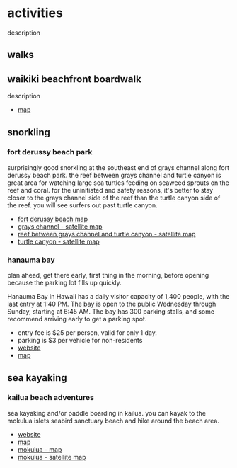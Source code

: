 # activities

description

## walks

## waikiki beachfront boardwalk

description

- [map]()

## snorkling

### fort derussy beach park

surprisingly good snorkling at the southeast end of grays channel along fort derussy beach park.
the reef between grays channel and turtle canyon is great area for watching large sea turtles feeding on seaweed sprouts on the reef and coral.
for the uninitiated and safety reasons, it's better to stay closer to the grays channel side of the reef than the turtle canyon side of the reef.
you will see surfers out past turtle canyon.  

- [fort derussy beach map](https://maps.app.goo.gl/KUzUsu3uxL96ANwq5)
- [grays channel - satellite map](https://maps.app.goo.gl/puoEBQEt7FXqJHdL6)
- [reef between grays channel and turtle canyon - satellite map](https://maps.app.goo.gl/nxtyLpjjB1JtqXF4A)
- [turtle canyon - satellite map](https://maps.app.goo.gl/qf7fBKgzzT7YF3EJ9)

### hanauma bay

plan ahead, get there early, first thing in the morning, before opening because the parking lot fills up quickly.

Hanauma Bay in Hawaii has a daily visitor capacity of 1,400 people, with the last entry at 1:40 PM. 
The bay is open to the public Wednesday through Sunday, starting at 6:45 AM. 
The bay has 300 parking stalls, and some recommend arriving early to get a parking spot.

- entry fee is $25 per person, valid for only 1 day.
- parking is $3 per vehicle for non-residents
- [website](https://www.honolulu.gov/parks-hbay/information-fees.html)
- [map](https://maps.app.goo.gl/ifh9qNDfpf6XBAp49)

## sea kayaking

### kailua beach adventures

sea kayaking and/or paddle boarding in kailua.
you can kayak to the mokulua islets seabird sanctuary beach and hike around the beach area.

- [website](https://www.kailuabeachadventures.com/)
- [map](https://maps.app.goo.gl/d8Cfj5Vv7xxCndoR7)
- [mokulua - map](https://maps.app.goo.gl/AKHmx4bBb5KPksqN6)
- [mokulua - satellite map](https://maps.app.goo.gl/Ws35r6JRZdhavStj7)

